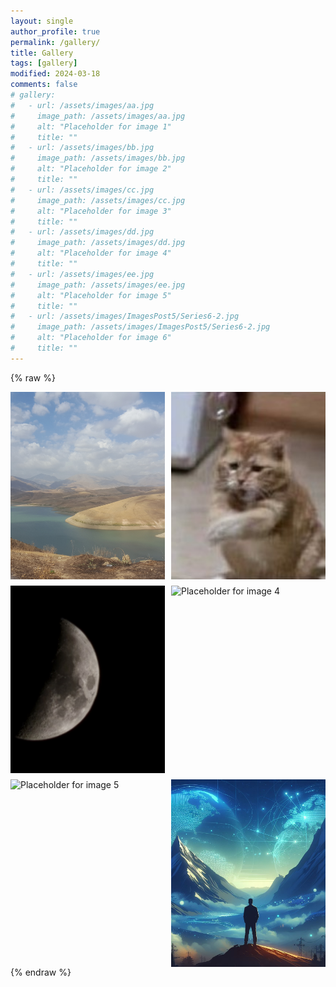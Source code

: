 ```yaml
---
layout: single
author_profile: true
permalink: /gallery/
title: Gallery
tags: [gallery]
modified: 2024-03-18
comments: false
# gallery:
#   - url: /assets/images/aa.jpg
#     image_path: /assets/images/aa.jpg
#     alt: "Placeholder for image 1"
#     title: ""
#   - url: /assets/images/bb.jpg
#     image_path: /assets/images/bb.jpg
#     alt: "Placeholder for image 2"
#     title: ""
#   - url: /assets/images/cc.jpg
#     image_path: /assets/images/cc.jpg
#     alt: "Placeholder for image 3"
#     title: ""  
#   - url: /assets/images/dd.jpg
#     image_path: /assets/images/dd.jpg
#     alt: "Placeholder for image 4"
#     title: ""
#   - url: /assets/images/ee.jpg
#     image_path: /assets/images/ee.jpg
#     alt: "Placeholder for image 5"
#     title: ""      
#   - url: /assets/images/ImagesPost5/Series6-2.jpg
#     image_path: /assets/images/ImagesPost5/Series6-2.jpg
#     alt: "Placeholder for image 6"
#     title: ""   
---
```

{% raw %}
<style>
.gallery {
  display: grid;
  grid-template-columns: repeat(2, 1fr);
  grid-gap: 10px;
}
.gallery img {
  width: 100%;
  height: 300px;
  object-fit: cover;
}
</style>

<div class="gallery">
  <img src="/assets/images/aa.jpg" alt="Placeholder for image 1">
  <img src="/assets/images/bb.jpg" alt="Placeholder for image 2">
  <img src="/assets/images/cc.jpg" alt="Placeholder for image 3">
  <img src="/assets/images/dd.jpg" alt="Placeholder for image 4">
  <img src="/assets/images/ee.jpg" alt="Placeholder for image 5">
  <img src="/assets/images/ImagesPost5/Series6-2.jpg" alt="Placeholder for image 6">
</div>
{% endraw %}

<!-- {% include gallery caption="This is a sample gallery with **Markdown support**." %} -->